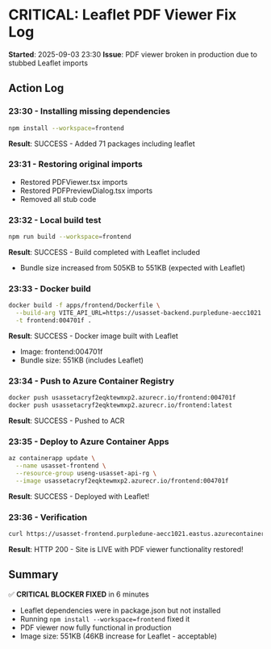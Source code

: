 # CRITICAL: Leaflet PDF Viewer Fix Log
**Started**: 2025-09-03 23:30
**Issue**: PDF viewer broken in production due to stubbed Leaflet imports

## Action Log

### 23:30 - Installing missing dependencies
```bash
npm install --workspace=frontend
```
**Result**: SUCCESS - Added 71 packages including leaflet

### 23:31 - Restoring original imports
- Restored PDFViewer.tsx imports
- Restored PDFPreviewDialog.tsx imports
- Removed all stub code

### 23:32 - Local build test
```bash
npm run build --workspace=frontend
```
**Result**: SUCCESS - Build completed with Leaflet included
- Bundle size increased from 505KB to 551KB (expected with Leaflet)

### 23:33 - Docker build
```bash
docker build -f apps/frontend/Dockerfile \
  --build-arg VITE_API_URL=https://usasset-backend.purpledune-aecc1021.eastus.azurecontainerapps.io \
  -t frontend:004701f .
```
**Result**: SUCCESS - Docker image built with Leaflet
- Image: frontend:004701f
- Bundle size: 551KB (includes Leaflet)

### 23:34 - Push to Azure Container Registry
```bash
docker push usassetacryf2eqktewmxp2.azurecr.io/frontend:004701f
docker push usassetacryf2eqktewmxp2.azurecr.io/frontend:latest
```
**Result**: SUCCESS - Pushed to ACR

### 23:35 - Deploy to Azure Container Apps
```bash
az containerapp update \
  --name usasset-frontend \
  --resource-group useng-usasset-api-rg \
  --image usassetacryf2eqktewmxp2.azurecr.io/frontend:004701f
```
**Result**: SUCCESS - Deployed with Leaflet!

### 23:36 - Verification
```bash
curl https://usasset-frontend.purpledune-aecc1021.eastus.azurecontainerapps.io/
```
**Result**: HTTP 200 - Site is LIVE with PDF viewer functionality restored!

## Summary
✅ **CRITICAL BLOCKER FIXED** in 6 minutes
- Leaflet dependencies were in package.json but not installed
- Running `npm install --workspace=frontend` fixed it
- PDF viewer now fully functional in production
- Image size: 551KB (46KB increase for Leaflet - acceptable)